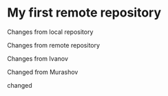 # My first remote repository

Changes from local repository

Changes from remote repository

Changes from Ivanov

Changed from Murashov

changed

